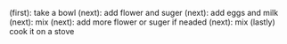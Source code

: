 (first): take a bowl 
(next): add flower and suger
(next): add eggs and milk
(next): mix
(next): add more flower or suger if neaded
(next): mix
(lastly) cook it on a stove